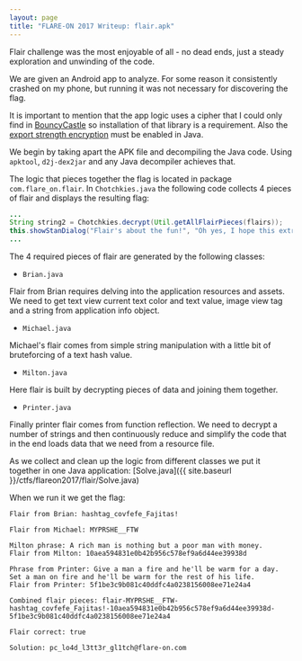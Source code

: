 ```yaml
---
layout: page
title: "FLARE-ON 2017 Writeup: flair.apk"
---
```


Flair challenge was the most enjoyable of all - no dead ends, just a steady exploration and unwinding of the code.

We are given an Android app to analyze. For some reason it consistently crashed on my phone, but running it was not necessary for discovering the flag.

It is important to mention that the app logic uses a cipher that I could only find in [BouncyCastle](https://www.bouncycastle.org/latest_releases.html) so installation of that library is a requirement. Also the [export strength encryption](http://www.oracle.com/technetwork/java/javase/downloads/jce8-download-2133166.html) must be enabled in Java.

We begin by taking apart the APK file and decompiling the Java code. Using ```apktool```, ```d2j-dex2jar``` and any Java decompiler achieves that.

The logic that pieces together the flag is located in package ```com.flare_on.flair```. In ```Chotchkies.java``` the following code collects 4 pieces of flair and displays the resulting flag:

```java
...
String string2 = Chotchkies.decrypt(Util.getAllFlairPieces(flairs));
this.showStanDialog("Flair's about the fun!", "Oh yes, I hope this extra piece puts a terrific smile on your face:\n" + string2);
...
```

The 4 required pieces of flair are generated by the following classes:

- ```Brian.java```

Flair from Brian requires delving into the application resources and assets. We need to get text view current text color and text value, image view tag and a string from application info object.

- ```Michael.java```

Michael's flair comes from simple string manipulation with a little bit of bruteforcing of a text hash value.

- ```Milton.java```

Here flair is built by decrypting pieces of data and joining them together.

- ```Printer.java```

Finally printer flair comes from function reflection. We need to decrypt a number of strings and then continuously  reduce and simplify the code that in the end loads data that we need from a resource file.

As we collect and clean up the logic from different classes we put it together in one Java application: [Solve.java]({{ site.baseurl }}/ctfs/flareon2017/flair/Solve.java)

When we run it we get the flag:

```
Flair from Brian: hashtag_covfefe_Fajitas!

Flair from Michael: MYPRSHE__FTW

Milton phrase: A rich man is nothing but a poor man with money.
Flair from Milton: 10aea594831e0b42b956c578ef9a6d44ee39938d

Phrase from Printer: Give a man a fire and he'll be warm for a day. Set a man on fire and he'll be warm for the rest of his life.
Flair from Printer: 5f1be3c9b081c40ddfc4a0238156008ee71e24a4

Combined flair pieces: flair-MYPRSHE__FTW-hashtag_covfefe_Fajitas!-10aea594831e0b42b956c578ef9a6d44ee39938d-5f1be3c9b081c40ddfc4a0238156008ee71e24a4

Flair correct: true

Solution: pc_lo4d_l3tt3r_gl1tch@flare-on.com
```